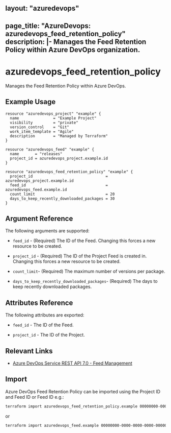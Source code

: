 layout: "azuredevops"
---
page_title: "AzureDevops: azuredevops_feed_retention_policy"
description: |-
  Manages the Feed Retention Policy within Azure DevOps organization.
---

# azuredevops_feed_retention_policy

Manages the Feed Retention Policy within Azure DevOps.

## Example Usage
```hcl
resource "azuredevops_project" "example" {
  name               = "Example Project"
  visibility         = "private"
  version_control    = "Git"
  work_item_template = "Agile"
  description        = "Managed by Terraform"
}

resource "azuredevops_feed" "example" {
  name       = "releases"
  project_id = azuredevops_project.example.id
}

resource "azuredevops_feed_retention_policy" "example" {
  project_id                                = azuredevops_project.example.id
  feed_id                                   = azuredevops_feed.example.id
  count_limit                               = 20
  days_to_keep_recently_downloaded_packages = 30
}
```

## Argument Reference

The following arguments are supported:

* `feed_id` - (Required) The ID of the Feed. Changing this forces a new resource to be created.

* `project_id` - (Required) The ID of the Project Feed is created in. Changing this forces a new resource to be created.

* `count_limit`- (Required) The maximum number of versions per package.

* `days_to_keep_recently_downloaded_packages`- (Required) The days to keep recently downloaded packages.

## Attributes Reference

The following attributes are exported:

* `feed_id` - The ID of the Feed.

* `project_id` - The ID of the Project.

## Relevant Links

- [Azure DevOps Service REST API 7.0 - Feed Management](https://learn.microsoft.com/en-us/rest/api/azure/devops/artifacts/feed-management?view=azure-devops-rest-7.0)

## Import

Azure DevOps Feed Retention Policy can be imported using the Project ID and Feed ID or Feed ID e.g.:

```sh
terraform import azuredevops_feed_retention_policy.example 00000000-0000-0000-0000-000000000000/00000000-0000-0000-0000-000000000000
```

or 

```sh
terraform import azuredevops_feed.example 00000000-0000-0000-0000-000000000000
```

